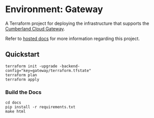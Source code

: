 # Environment: Gateway

A Terraform project for deploying the infrastructure that supports the [Cumberland Cloud Gateway]().

Refer to [hosted docs]() for more information regarding this project.

## Quickstart

```shell
terraform init -upgrade -backend-config="key=gateway/terraform.tfstate"
terraform plan 
terraform apply
```

### Build the Docs

```shell
cd docs
pip install -r requirements.txt
make html
```